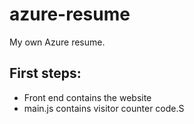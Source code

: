 # azure-resume
My own Azure resume.

## First steps:

- Front end contains the website
- main.js contains visitor counter code.S